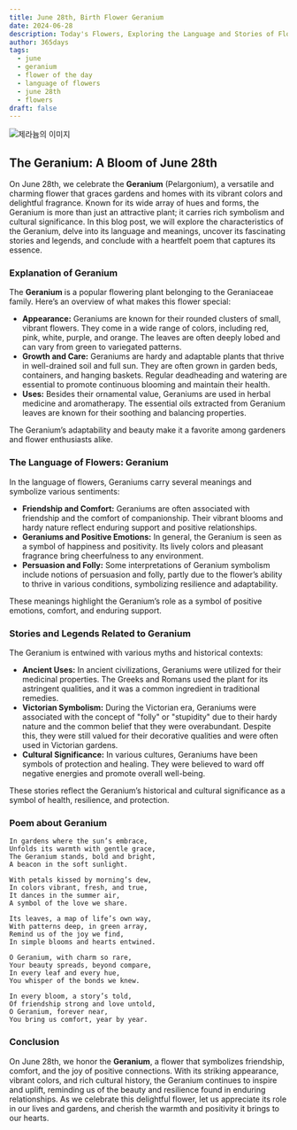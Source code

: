 ```yaml
---
title: June 28th, Birth Flower Geranium
date: 2024-06-28
description: Today's Flowers, Exploring the Language and Stories of Flowers Geranium
author: 365days
tags:
  - june
  - geranium
  - flower of the day
  - language of flowers
  - june 28th
  - flowers
draft: false
---
```


![제라늄의 이미지](https://cdn.pixabay.com/photo/2020/06/02/10/21/flowers-5250327_1280.jpg#center)

## The Geranium: A Bloom of June 28th

On June 28th, we celebrate the **Geranium** (Pelargonium), a versatile and charming flower that graces gardens and homes with its vibrant colors and delightful fragrance. Known for its wide array of hues and forms, the Geranium is more than just an attractive plant; it carries rich symbolism and cultural significance. In this blog post, we will explore the characteristics of the Geranium, delve into its language and meanings, uncover its fascinating stories and legends, and conclude with a heartfelt poem that captures its essence.

### Explanation of Geranium

The **Geranium** is a popular flowering plant belonging to the Geraniaceae family. Here’s an overview of what makes this flower special:

- **Appearance:** Geraniums are known for their rounded clusters of small, vibrant flowers. They come in a wide range of colors, including red, pink, white, purple, and orange. The leaves are often deeply lobed and can vary from green to variegated patterns.
- **Growth and Care:** Geraniums are hardy and adaptable plants that thrive in well-drained soil and full sun. They are often grown in garden beds, containers, and hanging baskets. Regular deadheading and watering are essential to promote continuous blooming and maintain their health.
- **Uses:** Besides their ornamental value, Geraniums are used in herbal medicine and aromatherapy. The essential oils extracted from Geranium leaves are known for their soothing and balancing properties.

The Geranium’s adaptability and beauty make it a favorite among gardeners and flower enthusiasts alike.

### The Language of Flowers: Geranium

In the language of flowers, Geraniums carry several meanings and symbolize various sentiments:

- **Friendship and Comfort:** Geraniums are often associated with friendship and the comfort of companionship. Their vibrant blooms and hardy nature reflect enduring support and positive relationships.
- **Geraniums and Positive Emotions:** In general, the Geranium is seen as a symbol of happiness and positivity. Its lively colors and pleasant fragrance bring cheerfulness to any environment.
- **Persuasion and Folly:** Some interpretations of Geranium symbolism include notions of persuasion and folly, partly due to the flower’s ability to thrive in various conditions, symbolizing resilience and adaptability.

These meanings highlight the Geranium’s role as a symbol of positive emotions, comfort, and enduring support.

### Stories and Legends Related to Geranium

The Geranium is entwined with various myths and historical contexts:

- **Ancient Uses:** In ancient civilizations, Geraniums were utilized for their medicinal properties. The Greeks and Romans used the plant for its astringent qualities, and it was a common ingredient in traditional remedies.
- **Victorian Symbolism:** During the Victorian era, Geraniums were associated with the concept of "folly" or "stupidity" due to their hardy nature and the common belief that they were overabundant. Despite this, they were still valued for their decorative qualities and were often used in Victorian gardens.
- **Cultural Significance:** In various cultures, Geraniums have been symbols of protection and healing. They were believed to ward off negative energies and promote overall well-being. 

These stories reflect the Geranium’s historical and cultural significance as a symbol of health, resilience, and protection.

### Poem about Geranium

	In gardens where the sun’s embrace,
	Unfolds its warmth with gentle grace,
	The Geranium stands, bold and bright,
	A beacon in the soft sunlight.
	
	With petals kissed by morning’s dew,
	In colors vibrant, fresh, and true,
	It dances in the summer air,
	A symbol of the love we share.
	
	Its leaves, a map of life’s own way,
	With patterns deep, in green array,
	Remind us of the joy we find,
	In simple blooms and hearts entwined.
	
	O Geranium, with charm so rare,
	Your beauty spreads, beyond compare,
	In every leaf and every hue,
	You whisper of the bonds we knew.
	
	In every bloom, a story’s told,
	Of friendship strong and love untold,
	O Geranium, forever near,
	You bring us comfort, year by year.

### Conclusion

On June 28th, we honor the **Geranium**, a flower that symbolizes friendship, comfort, and the joy of positive connections. With its striking appearance, vibrant colors, and rich cultural history, the Geranium continues to inspire and uplift, reminding us of the beauty and resilience found in enduring relationships. As we celebrate this delightful flower, let us appreciate its role in our lives and gardens, and cherish the warmth and positivity it brings to our hearts.